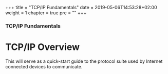 +++
title = "TCP/IP Fundamentals"
date = 2019-05-06T14:53:28+02:00
weight = 1
chapter = true
pre = "<b></b>"
+++

### TCP/IP Fundamentals

# TCP/IP Overview

This will serve as a quick-start guide to the protocol suite used by Internet connected devices to communicate. 
